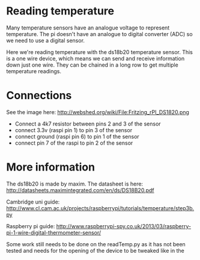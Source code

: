 # Reading temperature

Many temperature sensors have an analogue voltage to represent temperature. The pi doesn't have an analogue to digital converter (ADC) so we need to use a digital sensor.

Here we're reading temperature with the ds18b20 temperature sensor. This is a one wire device, which means we can send and receive information down just one wire. They can be chained in a long row to get multiple temperature readings.

# Connections

See the image here: http://webshed.org/wiki/File:Fritzing_rPI_DS1820.png

* Connect a 4k7 resistor between pins 2 and 3 of the sensor
* connect 3.3v (raspi pin 1) to pin 3 of the sensor
* connect ground (raspi pin 6) to pin 1 of the sensor
* connect pin 7 of the raspi to pin 2 of the sensor

# More information

The ds18b20 is made by maxim. The datasheet is here: http://datasheets.maximintegrated.com/en/ds/DS18B20.pdf

Cambridge uni guide:
http://www.cl.cam.ac.uk/projects/raspberrypi/tutorials/temperature/step3b.py

Raspberry pi guide:
http://www.raspberrypi-spy.co.uk/2013/03/raspberry-pi-1-wire-digital-thermometer-sensor/

Some work still needs to be done on the readTemp.py as it has not been tested and needs for the opening of the device to be tweaked like in the 
